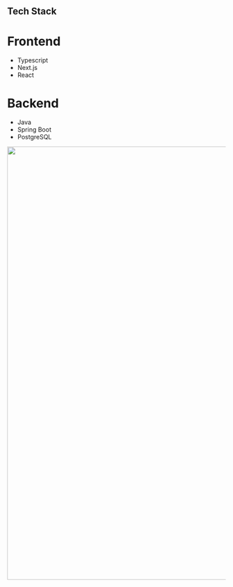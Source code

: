 ## Tech Stack
  # Frontend
  - Typescript
  - Next.js
  - React

 # Backend
 - Java
 - Spring Boot
 - PostgreSQL

<img src="https://github.com/user-attachments/assets/d890086c-f757-463c-96a2-715066fea828" width="1000" />
